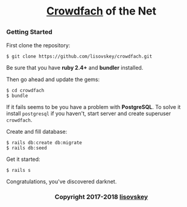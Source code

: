 # <p align="center">[Crowdfach](https://crowdfach.herokuapp.com) of the Net
### Getting Started
First clone the repository:
```
$ git clone https://github.com/lisovskey/crowdfach.git
```
Be sure that you have **ruby 2.4+** and **bundler** installed.

Then go ahead and update the gems:
```
$ cd crowdfach
$ bundle
```
If it fails seems to be you have a problem with **PostgreSQL**.
To solve it install `postgresql` if you haven't, start server and create superuser `crowdfach`.

Create and fill database:
```
$ rails db:create db:migrate
$ rails db:seed
```
Get it started:
```
$ rails s
```
Congratulations, you've discovered darknet.
### <p align="center">Copyright 2017-2018 [lisovskey](https://t.me/lisovskey)
